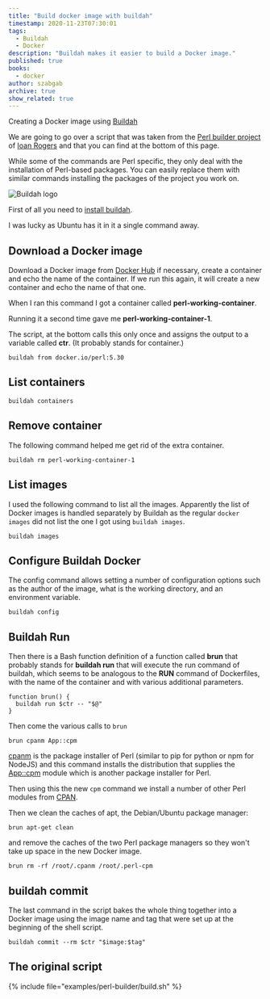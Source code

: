 ```yaml
---
title: "Build docker image with buildah"
timestamp: 2020-11-23T07:30:01
tags:
  - Buildah
  - Docker
description: "Buildah makes it easier to build a Docker image."
published: true
books:
  - docker
author: szabgab
archive: true
show_related: true
---
```



Creating a Docker image using [Buildah](https://buildah.io/)

We are going to go over a script that was taken from the [Perl builder project](https://gitlab.com/ioanrogers/perl-builder)
of [Ioan Rogers](https://www.linkedin.com/in/ioanrogers/) and that you can find at the bottom of this page.

While some of the commands are Perl specific, they only deal with the installation of Perl-based packages.
You can easily replace them with similar commands installing the packages of the project you work on.


<img src="/img/buildah.png" alt="Buildah logo" />

First of all you need to [install buildah](https://github.com/containers/buildah/blob/master/install.md).

I was lucky as Ubuntu has it in it a single command away.


## Download a Docker image

Download a Docker image from [Docker Hub](https://hub.docker.com/) if necessary, create a container and echo the name of the container.
If we run this again, it will create a new container and echo the name of that one.

When I ran this command I got a container called <b>perl-working-container</b>.

Running it a second time gave me <b>perl-working-container-1</b>.

The script, at the bottom calls this only once and assigns the output to a variable called <b>ctr</b>. (It probably stands for container.)

```
buildah from docker.io/perl:5.30
```

## List containers

```
buildah containers
```

## Remove container

The following command helped me get rid of the extra container.

```
buildah rm perl-working-container-1
```

## List images

I used the following command to list all the images. Apparently the list of Docker images is handled separately by Buildah
as the regular `docker images` did not list the one I got using `buildah images`.

```
buildah images
```

## Configure Buildah Docker


The config command allows setting a number of configuration options such as the author of the image, what is the working directory,
and an environment variable.

```
buildah config
```

## Buildah Run

Then there is a Bash function definition of a function called <b>brun</b> that probably stands for <b>buildah run</b>
that will execute the run command of buildah, which seems to be analogous to the <b>RUN</b> command of Dockerfiles,
with the name of the container and with various additional parameters.

```
function brun() {
  buildah run $ctr -- "$@"
}
```

Then come the various calls to `brun`

```
brun cpanm App::cpm
```

[cpanm](https://metacpan.org/release/App-cpanminus) is the package installer of Perl (similar to pip for python or npm for NodeJS) and
this command installs the distribution that supplies the [App::cpm](https://metacpan.org/release/App-cpm) module which is another package
installer for Perl.

Then using this the new `cpm` command we install a number of other Perl modules from [CPAN](https://metacpan.org/).

Then we clean the caches of apt, the Debian/Ubuntu package manager:

```
brun apt-get clean
```

and remove the caches of the two Perl package managers so they won't take up space in the new Docker image.

```
brun rm -rf /root/.cpanm /root/.perl-cpm
```

## buildah commit

The last command in the script bakes the whole thing together into a Docker image using the image name and tag that were set up at the beginning of the shell script.

```
buildah commit --rm $ctr "$image:$tag"
```

## The original script

{% include file="examples/perl-builder/build.sh" %}

